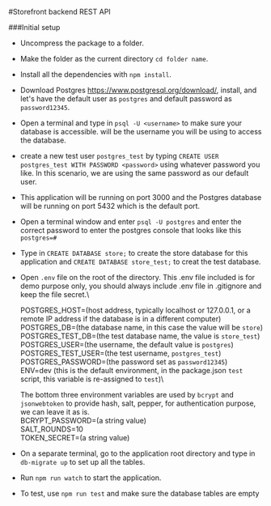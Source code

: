 #Storefront backend REST API

###Initial setup
- Uncompress the package to a folder.
- Make the folder as the current directory `cd folder name`.
- Install all the dependencies with `npm install`. 
- Download Postgres https://www.postgresql.org/download/, install, and let's have the default user as `postgres` and default password as `password12345`.
- Open a terminal and type in `psql -U <username>` to make sure your database is accessible. <username> will be the username you will be using to access the database.
- create a new test user `postgres_test` by typing `CREATE USER postgres_test WITH PASSWORD <password>` using whatever password you like. In this scenario, we are using the same password as our default user.
- This application will be running on port 3000 and the Postgres database will be running on port 5432 which is the default port.
- Open a terminal window and enter `psql -U postgres` and enter the correct password to enter the postgres console that looks like this `postgres=#`
- Type in `CREATE DATABASE store;` to create the store database for this application and `CREATE DATABASE store_test;` to creat the test database. 
- Open `.env` file on the root of the directory. This .env file included is for demo purpose only, you should always include .env file in .gitignore and keep the file secret.\
  
  POSTGRES_HOST=(host address, typically localhost or 127.0.0.1, or a remote IP address if the database is in a different computer)\
  POSTGRES_DB=(the database name, in this case the value will be `store`)\
  POSTGRES_TEST_DB=(the test database name, the value is `store_test`)\
  POSTGRES_USER=(the username, the default value is `postgres`)\
  POSTGRES_TEST_USER=(the test username, `postgres_test`)\
  POSTGRES_PASSWORD=(the password set as `password12345`)\
  ENV=dev (this is the default environment, in the package.json `test` script, this variable is re-assigned to `test`)\
   
  The bottom three environment variables are used by `bcrypt` and `jsonwebtoken` to provide hash, salt, pepper, for authentication purpose, we can leave it as is.\
  BCRYPT_PASSWORD=(a string value)\
  SALT_ROUNDS=10\
  TOKEN_SECRET=(a string value)
- On a separate terminal, go to the application root directory and type in `db-migrate up` to set up all the tables. 
- Run `npm run watch` to start the application.
- To test, use `npm run test` and make sure the database tables are empty 
